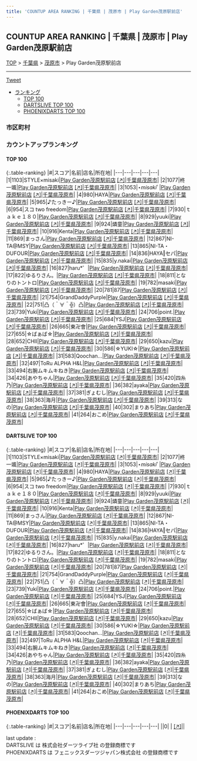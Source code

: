 ```yaml
---
title: 'COUNTUP AREA RANKING | 千葉県 | 茂原市 | Play Garden茂原駅前店'
---
```

## COUNTUP AREA RANKING | 千葉県 | 茂原市 | Play Garden茂原駅前店

[TOP](/darts/rank/) > [千葉県](/darts/rank/千葉県/) > [茂原市](/darts/rank/千葉県/茂原市/) > Play Garden茂原駅前店

___

<a href="https://twitter.com/share?ref_src=twsrc%5Etfw" data-text="COUNTUP AREA RANKING | 千葉県茂原市Play Garden茂原駅前店" class="twitter-share-button" data-hashtags="DARTSLIVE,PHOENIXDARTS,darts,ダーツ" data-show-count="false">Tweet</a>

* [ランキング](#カウントアップランキング)
    * [TOP 100](#top-100)
    * [DARTSLIVE TOP 100](#dartslive-top-100)
    * [PHOENIXDARTS TOP 100](#phoenixdarts-top-100)

### 市区町村

<ul>

</ul>

### カウントアップランキング

#### TOP 100



{:.table-ranking}
|#|スコア|名前|店名|所在地|
|---|---|---|---|---|
|1|1103|<span class="rank-name-dl">STYLE×misaki</span>|<a href="/darts/rank/shops/e95dd21e029996e8790ab824ce8730e5.html">Play Garden茂原駅前店</a> <a href="https://search.dartslive.com/jp/shop/e95dd21e029996e8790ab824ce8730e5">[↗]</a>|<a href="/darts/rank/千葉県/茂原市">千葉県茂原市</a>|
|2|1077|<span class="rank-name-dl">柊 一颯</span>|<a href="/darts/rank/shops/e95dd21e029996e8790ab824ce8730e5.html">Play Garden茂原駅前店</a> <a href="https://search.dartslive.com/jp/shop/e95dd21e029996e8790ab824ce8730e5">[↗]</a>|<a href="/darts/rank/千葉県/茂原市">千葉県茂原市</a>|
|3|1053|<span class="rank-name-dl">⋆*misaki*ﾟ</span>|<a href="/darts/rank/shops/e95dd21e029996e8790ab824ce8730e5.html">Play Garden茂原駅前店</a> <a href="https://search.dartslive.com/jp/shop/e95dd21e029996e8790ab824ce8730e5">[↗]</a>|<a href="/darts/rank/千葉県/茂原市">千葉県茂原市</a>|
|4|980|<span class="rank-name-dl">HAYA</span>|<a href="/darts/rank/shops/e95dd21e029996e8790ab824ce8730e5.html">Play Garden茂原駅前店</a> <a href="https://search.dartslive.com/jp/shop/e95dd21e029996e8790ab824ce8730e5">[↗]</a>|<a href="/darts/rank/千葉県/茂原市">千葉県茂原市</a>|
|5|965|<span class="rank-name-dl">♪たっきー♪</span>|<a href="/darts/rank/shops/e95dd21e029996e8790ab824ce8730e5.html">Play Garden茂原駅前店</a> <a href="https://search.dartslive.com/jp/shop/e95dd21e029996e8790ab824ce8730e5">[↗]</a>|<a href="/darts/rank/千葉県/茂原市">千葉県茂原市</a>|
|6|954|<span class="rank-name-dl">スコ two freedom</span>|<a href="/darts/rank/shops/e95dd21e029996e8790ab824ce8730e5.html">Play Garden茂原駅前店</a> <a href="https://search.dartslive.com/jp/shop/e95dd21e029996e8790ab824ce8730e5">[↗]</a>|<a href="/darts/rank/千葉県/茂原市">千葉県茂原市</a>|
|7|930|<span class="rank-name-dl">ｔａｋｅ１８０</span>|<a href="/darts/rank/shops/e95dd21e029996e8790ab824ce8730e5.html">Play Garden茂原駅前店</a> <a href="https://search.dartslive.com/jp/shop/e95dd21e029996e8790ab824ce8730e5">[↗]</a>|<a href="/darts/rank/千葉県/茂原市">千葉県茂原市</a>|
|8|929|<span class="rank-name-dl">yuuki</span>|<a href="/darts/rank/shops/e95dd21e029996e8790ab824ce8730e5.html">Play Garden茂原駅前店</a> <a href="https://search.dartslive.com/jp/shop/e95dd21e029996e8790ab824ce8730e5">[↗]</a>|<a href="/darts/rank/千葉県/茂原市">千葉県茂原市</a>|
|9|924|<span class="rank-name-dl">燐童</span>|<a href="/darts/rank/shops/e95dd21e029996e8790ab824ce8730e5.html">Play Garden茂原駅前店</a> <a href="https://search.dartslive.com/jp/shop/e95dd21e029996e8790ab824ce8730e5">[↗]</a>|<a href="/darts/rank/千葉県/茂原市">千葉県茂原市</a>|
|10|916|<span class="rank-name-dl">Kenta</span>|<a href="/darts/rank/shops/e95dd21e029996e8790ab824ce8730e5.html">Play Garden茂原駅前店</a> <a href="https://search.dartslive.com/jp/shop/e95dd21e029996e8790ab824ce8730e5">[↗]</a>|<a href="/darts/rank/千葉県/茂原市">千葉県茂原市</a>|
|11|869|<span class="rank-name-dl">まっさん</span>|<a href="/darts/rank/shops/e95dd21e029996e8790ab824ce8730e5.html">Play Garden茂原駅前店</a> <a href="https://search.dartslive.com/jp/shop/e95dd21e029996e8790ab824ce8730e5">[↗]</a>|<a href="/darts/rank/千葉県/茂原市">千葉県茂原市</a>|
|12|867|<span class="rank-name-dl">NI-TA@MSY</span>|<a href="/darts/rank/shops/e95dd21e029996e8790ab824ce8730e5.html">Play Garden茂原駅前店</a> <a href="https://search.dartslive.com/jp/shop/e95dd21e029996e8790ab824ce8730e5">[↗]</a>|<a href="/darts/rank/千葉県/茂原市">千葉県茂原市</a>|
|13|865|<span class="rank-name-dl">NI-TA・DUFOUR</span>|<a href="/darts/rank/shops/e95dd21e029996e8790ab824ce8730e5.html">Play Garden茂原駅前店</a> <a href="https://search.dartslive.com/jp/shop/e95dd21e029996e8790ab824ce8730e5">[↗]</a>|<a href="/darts/rank/千葉県/茂原市">千葉県茂原市</a>|
|14|836|<span class="rank-name-dl">HAYA‖セパ</span>|<a href="/darts/rank/shops/e95dd21e029996e8790ab824ce8730e5.html">Play Garden茂原駅前店</a> <a href="https://search.dartslive.com/jp/shop/e95dd21e029996e8790ab824ce8730e5">[↗]</a>|<a href="/darts/rank/千葉県/茂原市">千葉県茂原市</a>|
|15|835|<span class="rank-name-dl">y.nakai</span>|<a href="/darts/rank/shops/e95dd21e029996e8790ab824ce8730e5.html">Play Garden茂原駅前店</a> <a href="https://search.dartslive.com/jp/shop/e95dd21e029996e8790ab824ce8730e5">[↗]</a>|<a href="/darts/rank/千葉県/茂原市">千葉県茂原市</a>|
|16|827|<span class="rank-name-dl">haru*゜</span>|<a href="/darts/rank/shops/e95dd21e029996e8790ab824ce8730e5.html">Play Garden茂原駅前店</a> <a href="https://search.dartslive.com/jp/shop/e95dd21e029996e8790ab824ce8730e5">[↗]</a>|<a href="/darts/rank/千葉県/茂原市">千葉県茂原市</a>|
|17|822|<span class="rank-name-dl">ゆるりさん。</span>|<a href="/darts/rank/shops/e95dd21e029996e8790ab824ce8730e5.html">Play Garden茂原駅前店</a> <a href="https://search.dartslive.com/jp/shop/e95dd21e029996e8790ab824ce8730e5">[↗]</a>|<a href="/darts/rank/千葉県/茂原市">千葉県茂原市</a>|
|18|811|<span class="rank-name-dl">となりのトントロ</span>|<a href="/darts/rank/shops/e95dd21e029996e8790ab824ce8730e5.html">Play Garden茂原駅前店</a> <a href="https://search.dartslive.com/jp/shop/e95dd21e029996e8790ab824ce8730e5">[↗]</a>|<a href="/darts/rank/千葉県/茂原市">千葉県茂原市</a>|
|19|782|<span class="rank-name-dl">masaki</span>|<a href="/darts/rank/shops/e95dd21e029996e8790ab824ce8730e5.html">Play Garden茂原駅前店</a> <a href="https://search.dartslive.com/jp/shop/e95dd21e029996e8790ab824ce8730e5">[↗]</a>|<a href="/darts/rank/千葉県/茂原市">千葉県茂原市</a>|
|20|781|<span class="rank-name-dl">87</span>|<a href="/darts/rank/shops/e95dd21e029996e8790ab824ce8730e5.html">Play Garden茂原駅前店</a> <a href="https://search.dartslive.com/jp/shop/e95dd21e029996e8790ab824ce8730e5">[↗]</a>|<a href="/darts/rank/千葉県/茂原市">千葉県茂原市</a>|
|21|754|<span class="rank-name-dl">GrandDaddyPurple</span>|<a href="/darts/rank/shops/e95dd21e029996e8790ab824ce8730e5.html">Play Garden茂原駅前店</a> <a href="https://search.dartslive.com/jp/shop/e95dd21e029996e8790ab824ce8730e5">[↗]</a>|<a href="/darts/rank/千葉県/茂原市">千葉県茂原市</a>|
|22|751|<span class="rank-name-dl">凸（＾∀＾╬）凸</span>|<a href="/darts/rank/shops/e95dd21e029996e8790ab824ce8730e5.html">Play Garden茂原駅前店</a> <a href="https://search.dartslive.com/jp/shop/e95dd21e029996e8790ab824ce8730e5">[↗]</a>|<a href="/darts/rank/千葉県/茂原市">千葉県茂原市</a>|
|23|739|<span class="rank-name-dl">Yuki</span>|<a href="/darts/rank/shops/e95dd21e029996e8790ab824ce8730e5.html">Play Garden茂原駅前店</a> <a href="https://search.dartslive.com/jp/shop/e95dd21e029996e8790ab824ce8730e5">[↗]</a>|<a href="/darts/rank/千葉県/茂原市">千葉県茂原市</a>|
|24|706|<span class="rank-name-dl">point.</span>|<a href="/darts/rank/shops/e95dd21e029996e8790ab824ce8730e5.html">Play Garden茂原駅前店</a> <a href="https://search.dartslive.com/jp/shop/e95dd21e029996e8790ab824ce8730e5">[↗]</a>|<a href="/darts/rank/千葉県/茂原市">千葉県茂原市</a>|
|25|684|<span class="rank-name-dl">YSJ</span>|<a href="/darts/rank/shops/e95dd21e029996e8790ab824ce8730e5.html">Play Garden茂原駅前店</a> <a href="https://search.dartslive.com/jp/shop/e95dd21e029996e8790ab824ce8730e5">[↗]</a>|<a href="/darts/rank/千葉県/茂原市">千葉県茂原市</a>|
|26|665|<span class="rank-name-dl">東卍會</span>|<a href="/darts/rank/shops/e95dd21e029996e8790ab824ce8730e5.html">Play Garden茂原駅前店</a> <a href="https://search.dartslive.com/jp/shop/e95dd21e029996e8790ab824ce8730e5">[↗]</a>|<a href="/darts/rank/千葉県/茂原市">千葉県茂原市</a>|
|27|655|<span class="rank-name-dl">☆ばぁば☆</span>|<a href="/darts/rank/shops/e95dd21e029996e8790ab824ce8730e5.html">Play Garden茂原駅前店</a> <a href="https://search.dartslive.com/jp/shop/e95dd21e029996e8790ab824ce8730e5">[↗]</a>|<a href="/darts/rank/千葉県/茂原市">千葉県茂原市</a>|
|28|652|<span class="rank-name-dl">CHII</span>|<a href="/darts/rank/shops/e95dd21e029996e8790ab824ce8730e5.html">Play Garden茂原駅前店</a> <a href="https://search.dartslive.com/jp/shop/e95dd21e029996e8790ab824ce8730e5">[↗]</a>|<a href="/darts/rank/千葉県/茂原市">千葉県茂原市</a>|
|29|650|<span class="rank-name-dl">kazu</span>|<a href="/darts/rank/shops/e95dd21e029996e8790ab824ce8730e5.html">Play Garden茂原駅前店</a> <a href="https://search.dartslive.com/jp/shop/e95dd21e029996e8790ab824ce8730e5">[↗]</a>|<a href="/darts/rank/千葉県/茂原市">千葉県茂原市</a>|
|30|586|<span class="rank-name-dl">☆YUKI☆</span>|<a href="/darts/rank/shops/e95dd21e029996e8790ab824ce8730e5.html">Play Garden茂原駅前店</a> <a href="https://search.dartslive.com/jp/shop/e95dd21e029996e8790ab824ce8730e5">[↗]</a>|<a href="/darts/rank/千葉県/茂原市">千葉県茂原市</a>|
|31|583|<span class="rank-name-dl">Qoochan...</span>|<a href="/darts/rank/shops/e95dd21e029996e8790ab824ce8730e5.html">Play Garden茂原駅前店</a> <a href="https://search.dartslive.com/jp/shop/e95dd21e029996e8790ab824ce8730e5">[↗]</a>|<a href="/darts/rank/千葉県/茂原市">千葉県茂原市</a>|
|32|497|<span class="rank-name-dl">ToRu ALPHA H&amp;L</span>|<a href="/darts/rank/shops/e95dd21e029996e8790ab824ce8730e5.html">Play Garden茂原駅前店</a> <a href="https://search.dartslive.com/jp/shop/e95dd21e029996e8790ab824ce8730e5">[↗]</a>|<a href="/darts/rank/千葉県/茂原市">千葉県茂原市</a>|
|33|494|<span class="rank-name-dl">右腕ムキムキねき</span>|<a href="/darts/rank/shops/e95dd21e029996e8790ab824ce8730e5.html">Play Garden茂原駅前店</a> <a href="https://search.dartslive.com/jp/shop/e95dd21e029996e8790ab824ce8730e5">[↗]</a>|<a href="/darts/rank/千葉県/茂原市">千葉県茂原市</a>|
|34|426|<span class="rank-name-dl">あやちゃん</span>|<a href="/darts/rank/shops/e95dd21e029996e8790ab824ce8730e5.html">Play Garden茂原駅前店</a> <a href="https://search.dartslive.com/jp/shop/e95dd21e029996e8790ab824ce8730e5">[↗]</a>|<a href="/darts/rank/千葉県/茂原市">千葉県茂原市</a>|
|35|420|<span class="rank-name-dl">四糸乃</span>|<a href="/darts/rank/shops/e95dd21e029996e8790ab824ce8730e5.html">Play Garden茂原駅前店</a> <a href="https://search.dartslive.com/jp/shop/e95dd21e029996e8790ab824ce8730e5">[↗]</a>|<a href="/darts/rank/千葉県/茂原市">千葉県茂原市</a>|
|36|382|<span class="rank-name-dl">ayaka</span>|<a href="/darts/rank/shops/e95dd21e029996e8790ab824ce8730e5.html">Play Garden茂原駅前店</a> <a href="https://search.dartslive.com/jp/shop/e95dd21e029996e8790ab824ce8730e5">[↗]</a>|<a href="/darts/rank/千葉県/茂原市">千葉県茂原市</a>|
|37|381|<span class="rank-name-dl">ぎょむし</span>|<a href="/darts/rank/shops/e95dd21e029996e8790ab824ce8730e5.html">Play Garden茂原駅前店</a> <a href="https://search.dartslive.com/jp/shop/e95dd21e029996e8790ab824ce8730e5">[↗]</a>|<a href="/darts/rank/千葉県/茂原市">千葉県茂原市</a>|
|38|363|<span class="rank-name-dl">海月</span>|<a href="/darts/rank/shops/e95dd21e029996e8790ab824ce8730e5.html">Play Garden茂原駅前店</a> <a href="https://search.dartslive.com/jp/shop/e95dd21e029996e8790ab824ce8730e5">[↗]</a>|<a href="/darts/rank/千葉県/茂原市">千葉県茂原市</a>|
|39|313|<span class="rank-name-dl">なの</span>|<a href="/darts/rank/shops/e95dd21e029996e8790ab824ce8730e5.html">Play Garden茂原駅前店</a> <a href="https://search.dartslive.com/jp/shop/e95dd21e029996e8790ab824ce8730e5">[↗]</a>|<a href="/darts/rank/千葉県/茂原市">千葉県茂原市</a>|
|40|302|<span class="rank-name-dl">まりあち</span>|<a href="/darts/rank/shops/e95dd21e029996e8790ab824ce8730e5.html">Play Garden茂原駅前店</a> <a href="https://search.dartslive.com/jp/shop/e95dd21e029996e8790ab824ce8730e5">[↗]</a>|<a href="/darts/rank/千葉県/茂原市">千葉県茂原市</a>|
|41|264|<span class="rank-name-dl">おこめ</span>|<a href="/darts/rank/shops/e95dd21e029996e8790ab824ce8730e5.html">Play Garden茂原駅前店</a> <a href="https://search.dartslive.com/jp/shop/e95dd21e029996e8790ab824ce8730e5">[↗]</a>|<a href="/darts/rank/千葉県/茂原市">千葉県茂原市</a>|


#### DARTSLIVE TOP 100



{:.table-ranking}
|#|スコア|名前|店名|所在地|
|---|---|---|---|---|
|1|1103|<span class="rank-name-dl">STYLE×misaki</span>|<a href="/darts/rank/shops/e95dd21e029996e8790ab824ce8730e5.html">Play Garden茂原駅前店</a> <a href="https://search.dartslive.com/jp/shop/e95dd21e029996e8790ab824ce8730e5">[↗]</a>|<a href="/darts/rank/千葉県/茂原市">千葉県茂原市</a>|
|2|1077|<span class="rank-name-dl">柊 一颯</span>|<a href="/darts/rank/shops/e95dd21e029996e8790ab824ce8730e5.html">Play Garden茂原駅前店</a> <a href="https://search.dartslive.com/jp/shop/e95dd21e029996e8790ab824ce8730e5">[↗]</a>|<a href="/darts/rank/千葉県/茂原市">千葉県茂原市</a>|
|3|1053|<span class="rank-name-dl">⋆*misaki*ﾟ</span>|<a href="/darts/rank/shops/e95dd21e029996e8790ab824ce8730e5.html">Play Garden茂原駅前店</a> <a href="https://search.dartslive.com/jp/shop/e95dd21e029996e8790ab824ce8730e5">[↗]</a>|<a href="/darts/rank/千葉県/茂原市">千葉県茂原市</a>|
|4|980|<span class="rank-name-dl">HAYA</span>|<a href="/darts/rank/shops/e95dd21e029996e8790ab824ce8730e5.html">Play Garden茂原駅前店</a> <a href="https://search.dartslive.com/jp/shop/e95dd21e029996e8790ab824ce8730e5">[↗]</a>|<a href="/darts/rank/千葉県/茂原市">千葉県茂原市</a>|
|5|965|<span class="rank-name-dl">♪たっきー♪</span>|<a href="/darts/rank/shops/e95dd21e029996e8790ab824ce8730e5.html">Play Garden茂原駅前店</a> <a href="https://search.dartslive.com/jp/shop/e95dd21e029996e8790ab824ce8730e5">[↗]</a>|<a href="/darts/rank/千葉県/茂原市">千葉県茂原市</a>|
|6|954|<span class="rank-name-dl">スコ two freedom</span>|<a href="/darts/rank/shops/e95dd21e029996e8790ab824ce8730e5.html">Play Garden茂原駅前店</a> <a href="https://search.dartslive.com/jp/shop/e95dd21e029996e8790ab824ce8730e5">[↗]</a>|<a href="/darts/rank/千葉県/茂原市">千葉県茂原市</a>|
|7|930|<span class="rank-name-dl">ｔａｋｅ１８０</span>|<a href="/darts/rank/shops/e95dd21e029996e8790ab824ce8730e5.html">Play Garden茂原駅前店</a> <a href="https://search.dartslive.com/jp/shop/e95dd21e029996e8790ab824ce8730e5">[↗]</a>|<a href="/darts/rank/千葉県/茂原市">千葉県茂原市</a>|
|8|929|<span class="rank-name-dl">yuuki</span>|<a href="/darts/rank/shops/e95dd21e029996e8790ab824ce8730e5.html">Play Garden茂原駅前店</a> <a href="https://search.dartslive.com/jp/shop/e95dd21e029996e8790ab824ce8730e5">[↗]</a>|<a href="/darts/rank/千葉県/茂原市">千葉県茂原市</a>|
|9|924|<span class="rank-name-dl">燐童</span>|<a href="/darts/rank/shops/e95dd21e029996e8790ab824ce8730e5.html">Play Garden茂原駅前店</a> <a href="https://search.dartslive.com/jp/shop/e95dd21e029996e8790ab824ce8730e5">[↗]</a>|<a href="/darts/rank/千葉県/茂原市">千葉県茂原市</a>|
|10|916|<span class="rank-name-dl">Kenta</span>|<a href="/darts/rank/shops/e95dd21e029996e8790ab824ce8730e5.html">Play Garden茂原駅前店</a> <a href="https://search.dartslive.com/jp/shop/e95dd21e029996e8790ab824ce8730e5">[↗]</a>|<a href="/darts/rank/千葉県/茂原市">千葉県茂原市</a>|
|11|869|<span class="rank-name-dl">まっさん</span>|<a href="/darts/rank/shops/e95dd21e029996e8790ab824ce8730e5.html">Play Garden茂原駅前店</a> <a href="https://search.dartslive.com/jp/shop/e95dd21e029996e8790ab824ce8730e5">[↗]</a>|<a href="/darts/rank/千葉県/茂原市">千葉県茂原市</a>|
|12|867|<span class="rank-name-dl">NI-TA@MSY</span>|<a href="/darts/rank/shops/e95dd21e029996e8790ab824ce8730e5.html">Play Garden茂原駅前店</a> <a href="https://search.dartslive.com/jp/shop/e95dd21e029996e8790ab824ce8730e5">[↗]</a>|<a href="/darts/rank/千葉県/茂原市">千葉県茂原市</a>|
|13|865|<span class="rank-name-dl">NI-TA・DUFOUR</span>|<a href="/darts/rank/shops/e95dd21e029996e8790ab824ce8730e5.html">Play Garden茂原駅前店</a> <a href="https://search.dartslive.com/jp/shop/e95dd21e029996e8790ab824ce8730e5">[↗]</a>|<a href="/darts/rank/千葉県/茂原市">千葉県茂原市</a>|
|14|836|<span class="rank-name-dl">HAYA‖セパ</span>|<a href="/darts/rank/shops/e95dd21e029996e8790ab824ce8730e5.html">Play Garden茂原駅前店</a> <a href="https://search.dartslive.com/jp/shop/e95dd21e029996e8790ab824ce8730e5">[↗]</a>|<a href="/darts/rank/千葉県/茂原市">千葉県茂原市</a>|
|15|835|<span class="rank-name-dl">y.nakai</span>|<a href="/darts/rank/shops/e95dd21e029996e8790ab824ce8730e5.html">Play Garden茂原駅前店</a> <a href="https://search.dartslive.com/jp/shop/e95dd21e029996e8790ab824ce8730e5">[↗]</a>|<a href="/darts/rank/千葉県/茂原市">千葉県茂原市</a>|
|16|827|<span class="rank-name-dl">haru*゜</span>|<a href="/darts/rank/shops/e95dd21e029996e8790ab824ce8730e5.html">Play Garden茂原駅前店</a> <a href="https://search.dartslive.com/jp/shop/e95dd21e029996e8790ab824ce8730e5">[↗]</a>|<a href="/darts/rank/千葉県/茂原市">千葉県茂原市</a>|
|17|822|<span class="rank-name-dl">ゆるりさん。</span>|<a href="/darts/rank/shops/e95dd21e029996e8790ab824ce8730e5.html">Play Garden茂原駅前店</a> <a href="https://search.dartslive.com/jp/shop/e95dd21e029996e8790ab824ce8730e5">[↗]</a>|<a href="/darts/rank/千葉県/茂原市">千葉県茂原市</a>|
|18|811|<span class="rank-name-dl">となりのトントロ</span>|<a href="/darts/rank/shops/e95dd21e029996e8790ab824ce8730e5.html">Play Garden茂原駅前店</a> <a href="https://search.dartslive.com/jp/shop/e95dd21e029996e8790ab824ce8730e5">[↗]</a>|<a href="/darts/rank/千葉県/茂原市">千葉県茂原市</a>|
|19|782|<span class="rank-name-dl">masaki</span>|<a href="/darts/rank/shops/e95dd21e029996e8790ab824ce8730e5.html">Play Garden茂原駅前店</a> <a href="https://search.dartslive.com/jp/shop/e95dd21e029996e8790ab824ce8730e5">[↗]</a>|<a href="/darts/rank/千葉県/茂原市">千葉県茂原市</a>|
|20|781|<span class="rank-name-dl">87</span>|<a href="/darts/rank/shops/e95dd21e029996e8790ab824ce8730e5.html">Play Garden茂原駅前店</a> <a href="https://search.dartslive.com/jp/shop/e95dd21e029996e8790ab824ce8730e5">[↗]</a>|<a href="/darts/rank/千葉県/茂原市">千葉県茂原市</a>|
|21|754|<span class="rank-name-dl">GrandDaddyPurple</span>|<a href="/darts/rank/shops/e95dd21e029996e8790ab824ce8730e5.html">Play Garden茂原駅前店</a> <a href="https://search.dartslive.com/jp/shop/e95dd21e029996e8790ab824ce8730e5">[↗]</a>|<a href="/darts/rank/千葉県/茂原市">千葉県茂原市</a>|
|22|751|<span class="rank-name-dl">凸（＾∀＾╬）凸</span>|<a href="/darts/rank/shops/e95dd21e029996e8790ab824ce8730e5.html">Play Garden茂原駅前店</a> <a href="https://search.dartslive.com/jp/shop/e95dd21e029996e8790ab824ce8730e5">[↗]</a>|<a href="/darts/rank/千葉県/茂原市">千葉県茂原市</a>|
|23|739|<span class="rank-name-dl">Yuki</span>|<a href="/darts/rank/shops/e95dd21e029996e8790ab824ce8730e5.html">Play Garden茂原駅前店</a> <a href="https://search.dartslive.com/jp/shop/e95dd21e029996e8790ab824ce8730e5">[↗]</a>|<a href="/darts/rank/千葉県/茂原市">千葉県茂原市</a>|
|24|706|<span class="rank-name-dl">point.</span>|<a href="/darts/rank/shops/e95dd21e029996e8790ab824ce8730e5.html">Play Garden茂原駅前店</a> <a href="https://search.dartslive.com/jp/shop/e95dd21e029996e8790ab824ce8730e5">[↗]</a>|<a href="/darts/rank/千葉県/茂原市">千葉県茂原市</a>|
|25|684|<span class="rank-name-dl">YSJ</span>|<a href="/darts/rank/shops/e95dd21e029996e8790ab824ce8730e5.html">Play Garden茂原駅前店</a> <a href="https://search.dartslive.com/jp/shop/e95dd21e029996e8790ab824ce8730e5">[↗]</a>|<a href="/darts/rank/千葉県/茂原市">千葉県茂原市</a>|
|26|665|<span class="rank-name-dl">東卍會</span>|<a href="/darts/rank/shops/e95dd21e029996e8790ab824ce8730e5.html">Play Garden茂原駅前店</a> <a href="https://search.dartslive.com/jp/shop/e95dd21e029996e8790ab824ce8730e5">[↗]</a>|<a href="/darts/rank/千葉県/茂原市">千葉県茂原市</a>|
|27|655|<span class="rank-name-dl">☆ばぁば☆</span>|<a href="/darts/rank/shops/e95dd21e029996e8790ab824ce8730e5.html">Play Garden茂原駅前店</a> <a href="https://search.dartslive.com/jp/shop/e95dd21e029996e8790ab824ce8730e5">[↗]</a>|<a href="/darts/rank/千葉県/茂原市">千葉県茂原市</a>|
|28|652|<span class="rank-name-dl">CHII</span>|<a href="/darts/rank/shops/e95dd21e029996e8790ab824ce8730e5.html">Play Garden茂原駅前店</a> <a href="https://search.dartslive.com/jp/shop/e95dd21e029996e8790ab824ce8730e5">[↗]</a>|<a href="/darts/rank/千葉県/茂原市">千葉県茂原市</a>|
|29|650|<span class="rank-name-dl">kazu</span>|<a href="/darts/rank/shops/e95dd21e029996e8790ab824ce8730e5.html">Play Garden茂原駅前店</a> <a href="https://search.dartslive.com/jp/shop/e95dd21e029996e8790ab824ce8730e5">[↗]</a>|<a href="/darts/rank/千葉県/茂原市">千葉県茂原市</a>|
|30|586|<span class="rank-name-dl">☆YUKI☆</span>|<a href="/darts/rank/shops/e95dd21e029996e8790ab824ce8730e5.html">Play Garden茂原駅前店</a> <a href="https://search.dartslive.com/jp/shop/e95dd21e029996e8790ab824ce8730e5">[↗]</a>|<a href="/darts/rank/千葉県/茂原市">千葉県茂原市</a>|
|31|583|<span class="rank-name-dl">Qoochan...</span>|<a href="/darts/rank/shops/e95dd21e029996e8790ab824ce8730e5.html">Play Garden茂原駅前店</a> <a href="https://search.dartslive.com/jp/shop/e95dd21e029996e8790ab824ce8730e5">[↗]</a>|<a href="/darts/rank/千葉県/茂原市">千葉県茂原市</a>|
|32|497|<span class="rank-name-dl">ToRu ALPHA H&amp;L</span>|<a href="/darts/rank/shops/e95dd21e029996e8790ab824ce8730e5.html">Play Garden茂原駅前店</a> <a href="https://search.dartslive.com/jp/shop/e95dd21e029996e8790ab824ce8730e5">[↗]</a>|<a href="/darts/rank/千葉県/茂原市">千葉県茂原市</a>|
|33|494|<span class="rank-name-dl">右腕ムキムキねき</span>|<a href="/darts/rank/shops/e95dd21e029996e8790ab824ce8730e5.html">Play Garden茂原駅前店</a> <a href="https://search.dartslive.com/jp/shop/e95dd21e029996e8790ab824ce8730e5">[↗]</a>|<a href="/darts/rank/千葉県/茂原市">千葉県茂原市</a>|
|34|426|<span class="rank-name-dl">あやちゃん</span>|<a href="/darts/rank/shops/e95dd21e029996e8790ab824ce8730e5.html">Play Garden茂原駅前店</a> <a href="https://search.dartslive.com/jp/shop/e95dd21e029996e8790ab824ce8730e5">[↗]</a>|<a href="/darts/rank/千葉県/茂原市">千葉県茂原市</a>|
|35|420|<span class="rank-name-dl">四糸乃</span>|<a href="/darts/rank/shops/e95dd21e029996e8790ab824ce8730e5.html">Play Garden茂原駅前店</a> <a href="https://search.dartslive.com/jp/shop/e95dd21e029996e8790ab824ce8730e5">[↗]</a>|<a href="/darts/rank/千葉県/茂原市">千葉県茂原市</a>|
|36|382|<span class="rank-name-dl">ayaka</span>|<a href="/darts/rank/shops/e95dd21e029996e8790ab824ce8730e5.html">Play Garden茂原駅前店</a> <a href="https://search.dartslive.com/jp/shop/e95dd21e029996e8790ab824ce8730e5">[↗]</a>|<a href="/darts/rank/千葉県/茂原市">千葉県茂原市</a>|
|37|381|<span class="rank-name-dl">ぎょむし</span>|<a href="/darts/rank/shops/e95dd21e029996e8790ab824ce8730e5.html">Play Garden茂原駅前店</a> <a href="https://search.dartslive.com/jp/shop/e95dd21e029996e8790ab824ce8730e5">[↗]</a>|<a href="/darts/rank/千葉県/茂原市">千葉県茂原市</a>|
|38|363|<span class="rank-name-dl">海月</span>|<a href="/darts/rank/shops/e95dd21e029996e8790ab824ce8730e5.html">Play Garden茂原駅前店</a> <a href="https://search.dartslive.com/jp/shop/e95dd21e029996e8790ab824ce8730e5">[↗]</a>|<a href="/darts/rank/千葉県/茂原市">千葉県茂原市</a>|
|39|313|<span class="rank-name-dl">なの</span>|<a href="/darts/rank/shops/e95dd21e029996e8790ab824ce8730e5.html">Play Garden茂原駅前店</a> <a href="https://search.dartslive.com/jp/shop/e95dd21e029996e8790ab824ce8730e5">[↗]</a>|<a href="/darts/rank/千葉県/茂原市">千葉県茂原市</a>|
|40|302|<span class="rank-name-dl">まりあち</span>|<a href="/darts/rank/shops/e95dd21e029996e8790ab824ce8730e5.html">Play Garden茂原駅前店</a> <a href="https://search.dartslive.com/jp/shop/e95dd21e029996e8790ab824ce8730e5">[↗]</a>|<a href="/darts/rank/千葉県/茂原市">千葉県茂原市</a>|
|41|264|<span class="rank-name-dl">おこめ</span>|<a href="/darts/rank/shops/e95dd21e029996e8790ab824ce8730e5.html">Play Garden茂原駅前店</a> <a href="https://search.dartslive.com/jp/shop/e95dd21e029996e8790ab824ce8730e5">[↗]</a>|<a href="/darts/rank/千葉県/茂原市">千葉県茂原市</a>|


#### PHOENIXDARTS TOP 100



{:.table-ranking}
|#|スコア|名前|店名|所在地|
|---|---|---|---|---|
||0|<span class="rank-name-dl"> </span>|<a href="/darts/rank/shops/.html"></a> <a href="">[↗]</a>|<a href="/darts/rank//"></a>|


<div class="footer border-top border-gray-light mt-5 pt-3 text-right text-gray">
    last update : <span style="font-weight: italic" id="foot_last_modified"></span><br />
    DARTSLIVE は 株式会社ダーツライブ社 の登録商標です<br />
    PHOENIXDARTS は フェニックスダーツジャパン株式会社 の登録商標です<br />
</div>

<script src="https://cdnjs.cloudflare.com/ajax/libs/jquery.tablesorter/2.31.3/js/jquery.tablesorter.min.js" integrity="sha512-qzgd5cYSZcosqpzpn7zF2ZId8f/8CHmFKZ8j7mU4OUXTNRd5g+ZHBPsgKEwoqxCtdQvExE5LprwwPAgoicguNg==" crossorigin="anonymous" referrerpolicy="no-referrer"></script>
<link rel="stylesheet" href="https://cdnjs.cloudflare.com/ajax/libs/jquery.tablesorter/2.31.3/css/theme.default.min.css" integrity="sha512-wghhOJkjQX0Lh3NSWvNKeZ0ZpNn+SPVXX1Qyc9OCaogADktxrBiBdKGDoqVUOyhStvMBmJQ8ZdMHiR3wuEq8+w==" crossorigin="anonymous" referrerpolicy="no-referrer" />
<script>
$(function() {
    $(".table-ranking").tablesorter({sortList:[[0, 0]]});
    $("#foot_last_modified").text(formatDate(new Date(document.lastModified), 'yyyy-MM-dd HH:mm:ss'));
});
</script>

<script async src="https://platform.twitter.com/widgets.js" charset="utf-8"></script>